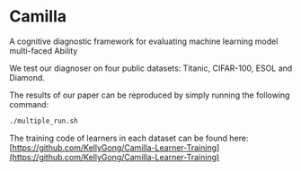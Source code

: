 # Camilla

A cognitive diagnostic framework for evaluating machine learning model multi-faced Ability


We test our diagnoser on four public datasets: Titanic, CIFAR-100, ESOL and Diamond.

The results of our paper can be reproduced by simply running the following command:
```sh
./multiple_run.sh
```

The training code of learners in each dataset can be found here: [https://github.com/KellyGong/Camilla-Learner-Training](https://github.com/KellyGong/Camilla-Learner-Training)

